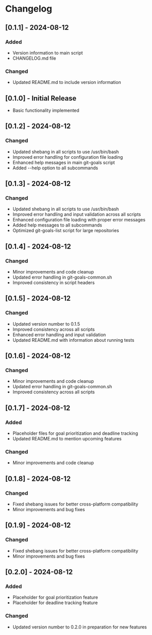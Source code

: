 # Changelog

## [0.1.1] - 2024-08-12
### Added
- Version information to main script
- CHANGELOG.md file

### Changed
- Updated README.md to include version information

## [0.1.0] - Initial Release
- Basic functionality implemented

## [0.1.2] - 2024-08-12
### Changed
- Updated shebang in all scripts to use /usr/bin/bash
- Improved error handling for configuration file loading
- Enhanced help messages in main git-goals script
- Added --help option to all subcommands

## [0.1.3] - 2024-08-12
### Changed
- Updated shebang in all scripts to use /usr/bin/bash
- Improved error handling and input validation across all scripts
- Enhanced configuration file loading with proper error messages
- Added help messages to all subcommands
- Optimized git-goals-list script for large repositories

## [0.1.4] - 2024-08-12
### Changed
- Minor improvements and code cleanup
- Updated error handling in git-goals-common.sh
- Improved consistency in script headers

## [0.1.5] - 2024-08-12
### Changed
- Updated version number to 0.1.5
- Improved consistency across all scripts
- Enhanced error handling and input validation
- Updated README.md with information about running tests

## [0.1.6] - 2024-08-12
### Changed
- Minor improvements and code cleanup
- Updated error handling in git-goals-common.sh
- Improved consistency across all scripts

## [0.1.7] - 2024-08-12
### Added
- Placeholder files for goal prioritization and deadline tracking
- Updated README.md to mention upcoming features

### Changed
- Minor improvements and code cleanup

## [0.1.8] - 2024-08-12
### Changed
- Fixed shebang issues for better cross-platform compatibility
- Minor improvements and bug fixes

## [0.1.9] - 2024-08-12
### Changed
- Fixed shebang issues for better cross-platform compatibility
- Minor improvements and bug fixes

## [0.2.0] - 2024-08-12
### Added
- Placeholder for goal prioritization feature
- Placeholder for deadline tracking feature

### Changed
- Updated version number to 0.2.0 in preparation for new features

